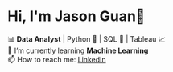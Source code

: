 # Hi, I'm Jason Guan👋  

📊 **Data Analyst** | Python 🐍 | SQL 📑 | Tableau 📈  
🔭 I’m currently learning **Machine Learning**  
📫 How to reach me: [LinkedIn](https://linkedin.com/in/jasonguan067)  
